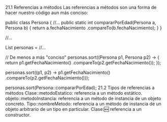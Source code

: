 21.1 Referencias a métodos
Las referencias a métodos son una forma de hacer nuestro código aun más conciso:


public class Persona {
//…
 public static int
   compararPorEdad(Persona a, Persona b) {
      return a.fechaNacimiento
             .compareTo(b.fechaNacimiento);
 }
}

//...

List<Persona> personas = //...

// De menos a más "conciso"
personas.sort((Persona p1, Persona p2) -> {
   return p1.getFechaNacimiento()
      .compareTo(p2.getFechaNacimiento());
});

personas.sort((p1, p2) -> p1.getFechaNacimiento()
            .compareTo(p2.getFechaNacimiento()));

personas.sort(Persona::compararPorEdad);
21.2 Tipos de referencias a métodos
Clase::metodoEstatico: referencia a un método estático.
objeto::metodoInstancia: referencia a un método de instancia de un objeto concreto.
Tipo::nombreMetodo: referencia a un método de instancia de un objeto arbitrario de un tipo en particular.
Clase::new: referencia a un constructor.